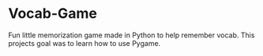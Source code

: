 # Vocab-Game
Fun little memorization game made in Python to help remember vocab.
This projects goal was to learn how to use Pygame.
